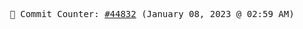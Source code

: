 <p align="center">
    <samp>
        📮 Commit Counter: <a href="https://github.com/Javascript-void0/Javascript-void0/commits/main">#44832</a> (January 08, 2023 @ 02:59 AM)
    </samp>
</p>